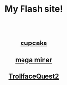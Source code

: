 <html>
 <body>
  <center>
   <h1>My Flash site!</h1>
   <br>
   <br>
   <a href="mitchellad.github.io/cupcake.html"><h2>cupcake</h2></a>
   <a href="mitchellad.github.io/megaminer.html"><h2>mega miner</h2></a>
   <a href="mitchellad.github.io/TrollfaceQuest2.html"><h2>TrollfaceQuest2</h2></a>
  
  </center>
 </body>



</html>
